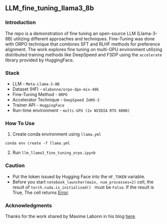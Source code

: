 ## LLM_fine_tuning_llama3_8b

### Introduction

The repo is a demonstration of fine tuning an open-source LLM (Llama-3-8B) utilizing different approaches and techniques. Fine-Tuning was done with ORPO technique that combines SFT and RLHF methods for preference alignment. The work explores fine tuning on multi-GPU environment utilizing distributed training methods like DeepSpeed and FSDP using the ```accelerate``` library provided by HuggingFace.


### Stack

* LLM - ```Meta-Llama-3-8B```
* Dataset (HF) - ```mlabonne/orpo-dpo-mix-40k```
* Fine-Tuning Method - ```ORPO```
* Accelerator Technique - ```DeepSpeed ZeRO-3```
* Trainer API - ```HuggingFace```
* Run-time environment - ```multi-GPU (2x NVIDIA RTX 6000)```

### How To Use
1. Create conda environment using ```llama.yml```
```
conda env create -f llama.yml
```

2. Run ```llm_llama3_fine_tuning_orpo.ipynb```

### Caution
- Put the token issued by Hugging Face into the ```HF_TOKEN``` variable.
- Before you start ```notebook_launcher(main, num_processes=2)``` cell, the result of ```torch.cuda.is_initialized()
``` must be ```False```. If the result is True, The cell returns [Error](https://github.com/huggingface/accelerate/issues/940).


### Acknowledgments

Thanks for the work shared by Maxime Labonn in his blog [here](https://mlabonne.github.io/blog/posts/2024-04-19_Fine_tune_Llama_3_with_ORPO.html).

